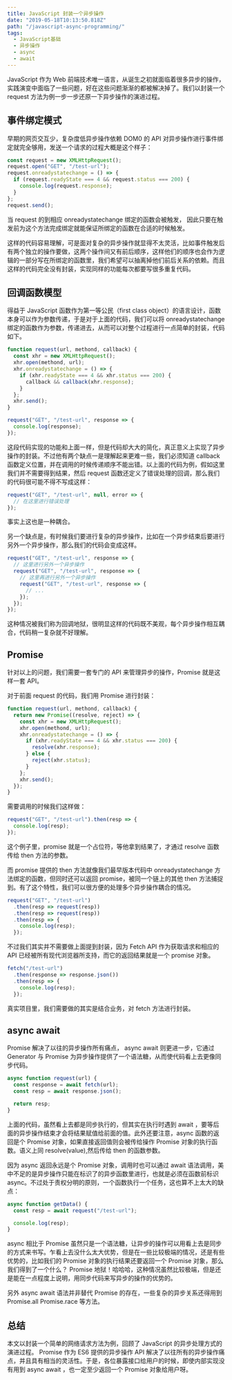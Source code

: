 ```yaml
---
title: JavaScript 封装一个异步操作
date: "2019-05-18T10:13:50.818Z"
path: "/javascript-async-programming/"
tags:
  - JavaScript基础
  - 异步操作
  - async
  - await
---
```


JavaScript 作为 Web 前端技术唯一语言，从诞生之初就面临着很多异步的操作，实践演变中面临了一些问题，好在这些问题渐渐的都被解决掉了。我们以封装一个 request 方法为例一步一步还原一下异步操作的演进过程。

## 事件绑定模式

早期的网页交互少，复杂度低异步操作依赖 DOM0 的 API 对异步操作进行事件绑定就完全够用，发送一个请求的过程大概是这个样子：

```javascript
const request = new XMLHttpRequest();
request.open("GET", "/test-url");
request.onreadystatechange = () => {
  if (request.readyState === 4 && request.status === 200) {
    console.log(request.response);
  }
};
request.send();
```

当 request 的到相应 onreadystatechange 绑定的函数会被触发， 因此只要在触发前为这个方法完成绑定就能保证所绑定的函数在合适的时候触发。

这样的代码容易理解，可是面对复杂的异步操作就显得不太灵活，比如事件触发后有两个独立的操作要做，这两个操作间又有前后顺序，这样他们的顺序也会作为逻辑的一部分写在所绑定的函数里，我们希望可以抽离掉他们前后关系的依赖。而且这样的代码完全没有封装，实现同样的功能每次都要写很多重复代码。

## 回调函数模型

得益于 JavaScript 函数作为第一等公民（first class object）的语言设计，函数本身可以作为参数传递，于是对于上面的代码，我们可以将 onreadystatechange 绑定的函数作为参数，传递进去，从而可以对整个过程进行一点简单的封装，代码如下。

```javascript
function request(url, methond, callback) {
  const xhr = new XMLHttpRequest();
  xhr.open(methond, url);
  xhr.onreadystatechange = () => {
    if (xhr.readyState === 4 && xhr.status === 200) {
      callback && callback(xhr.response);
    }
  };
  xhr.send();
}

request("GET", "/test-url", response => {
  console.log(response);
});
```

这段代码实现的功能和上面一样，但是代码却大大的简化，真正意义上实现了异步操作的封装。不过他有两个缺点一是理解起来更难一些，我们必须知道 callback 函数定义位置，并在调用的时候传递顺序不能出错。以上面的代码为例，假如这里我们并不需要得到结果，然后 request 函数还定义了错误处理的回调，那么我们的代码很可能不得不写成这样：

```javascript
request("GET", "/test-url", null, error => {
  // 在这里进行错误处理
});
```

事实上这也是一种耦合。

另一个缺点是，有时候我们要进行复杂的异步操作，比如在一个异步结束后要进行另外一个异步操作，那么我们的代码会变成这样。

```javascript
request("GET", "/test-url", response => {
  // 这里进行另外一个异步操作
  request("GET", "/test-url", response => {
    // 这里再进行另外一个异步操作
    request("GET", "/test-url", response => {
      // ...
    });
  });
});
```

这种情况被我们称为回调地狱，很明显这样的代码既不美观，每个异步操作相互耦合，代码稍一复杂就不好理解。

## Promise

针对以上的问题，我们需要一套专门的 API 来管理异步的操作，Promise 就是这样一套 API。

对于前面 request 的代码，我们用 Promise 进行封装：

```javascript
function request(url, methond, callback) {
  return new Promise((resolve, reject) => {
    const xhr = new XMLHttpRequest();
    xhr.open(methond, url);
    xhr.onreadystatechange = () => {
      if (xhr.readyState === 4 && xhr.status === 200) {
        resolve(xhr.response);
      } else {
        reject(xhr.status);
      }
    };
    xhr.send();
  });
}
```

需要调用的时候我们这样做：

```javascript
request("GET", "/test-url").then(resp => {
  console.log(resp);
});
```

这个例子里，promise 就是一个占位符，等他拿到结果了，才通过 resolve 函数传给 then 方法的参数。

而 promise 提供的 then 方法就像我们最早版本代码中 onreadystatechange 方法绑定的函数，但同时还可以返回 promise，被同一个链上的其他 then 方法捕捉到。有了这个特性，我们可以很方便的处理多个异步操作耦合的情况。

```javascript
request("GET", "/test-url")
  .then(resp => request(resp))
  .then(resp => request(resp))
  .then(resp => {
    console.log(resp);
  });
```

不过我们其实并不需要做上面提到封装，因为 Fetch API 作为获取请求和相应的 API 已经被所有现代浏览器所支持，而它的返回结果就是一个 promise 对象。

```javascript
fetch("/test-url")
  .then(response => response.json())
  .then(resp => {
    console.log(resp);
  });
```

真实项目里，我们需要做的其实是结合业务，对 fetch 方法进行封装。

## async await

Promise 解决了以往的异步操作所有痛点， async await 则更进一步，它通过 Generator 与 Promise 为异步操作提供了一个语法糖，从而使代码看上去更像同步代码。

```javascript
async function request(url) {
  const response = await fetch(url);
  const resp = await response.json();

  return resp;
}
```

上面的代码，虽然看上去都是同步执行的，但其实在执行时遇到 await ，要等后面的异步操作结束才会将结果赋值给前面的值。此外还要注意，async 函数的返回是个 Promise 对象，如果直接返回值则会被传给操作 Promise 对象的执行函数。语义上同 resolve(value),然后传给 then 的函数参数。

因为 async 返回永远是个 Promise 对象，调用时也可以通过 await 语法调用，美中不足的是异步操作只能在标识了的异步函数里进行，也就是必须在函数前标识 async。不过处于责权分明的原则，一个函数执行一个任务，这也算不上太大的缺点：

```javascript
async function getData() {
  const resp = await request("/test-url");

  console.log(resp);
}
```

async 相比于 Promise 虽然只是一个语法糖，让异步的操作可以用看上去是同步的方式来书写。乍看上去没什么太大优势，但是在一些比较极端的情况，还是有些优势的，比如我们的 Promise 对象的执行结果还要返回一个 Promise 对象，那么我们得到了一个什么？ Promise 地狱！哈哈哈，这种情况虽然比较极端，但是还是能在一点程度上说明，用同步代码来写异步的操作的优势的。

另外 async await 语法并非替代 Promise 的存在，一些复杂的异步关系还得用到 Promise.all Promise.race 等方法。

## 总结

本文以封装一个简单的网络请求方法为例，回顾了 JavaScript 的异步处理方式的演进过程。
Promise 作为 ES6 提供的异步操作 API 解决了以往所有的异步操作痛点，并且具有相当的灵活性。于是，各位暴露接口给用户的时候，即使内部实现没有用到 async await ，也一定至少返回一个 Promise 对象给用户呀。
